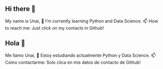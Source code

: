 ## Hi there 👋
My name is Unai,
🌱 I’m currently learning Python and Data Science.
📫 How to reach me: Just click on my contacts in Github!

## Hola 👋
Me llamo  Unai,
🌱 Estoy estudiando actualmente Python y  Data Science.
📫 Como contactarme: Solo clica en mis datos de contacto de Github!

<!--
**UnaiFam/UnaiFam** is a ✨ _special_ ✨ repository because its `README.md` (this file) appears on your GitHub profile.

Here are some ideas to get you started:

- 🔭 I’m currently working on ...
- 🌱 I’m currently learning ...
- 👯 I’m looking to collaborate on ...
- 🤔 I’m looking for help with ...
- 💬 Ask me about ...
- 📫 How to reach me: ...
- 😄 Pronouns: ...
- ⚡ Fun fact: ...
-->

